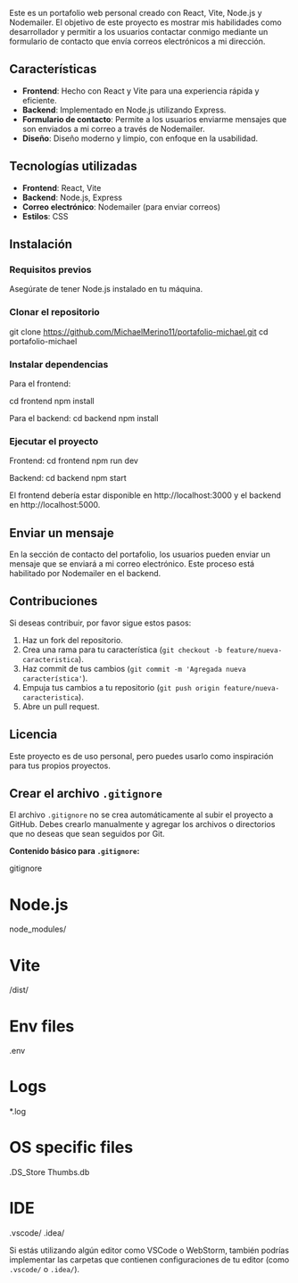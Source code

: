 Este es un portafolio web personal creado con React, Vite, Node.js y Nodemailer. El objetivo de este proyecto es mostrar mis habilidades como desarrollador y permitir a los usuarios contactar conmigo mediante un formulario de contacto que envía correos electrónicos a mi dirección.

## Características

- **Frontend**: Hecho con React y Vite para una experiencia rápida y eficiente.
- **Backend**: Implementado en Node.js utilizando Express.
- **Formulario de contacto**: Permite a los usuarios enviarme mensajes que son enviados a mi correo a través de Nodemailer.
- **Diseño**: Diseño moderno y limpio, con enfoque en la usabilidad.

## Tecnologías utilizadas

- **Frontend**: React, Vite
- **Backend**: Node.js, Express
- **Correo electrónico**: Nodemailer (para enviar correos)
- **Estilos**: CSS

## Instalación

### Requisitos previos

Asegúrate de tener Node.js instalado en tu máquina.

### Clonar el repositorio
git clone https://github.com/MichaelMerino11/portafolio-michael.git
cd portafolio-michael

### Instalar dependencias

Para el frontend:

cd frontend
npm install

Para el backend:
cd backend
npm install

### Ejecutar el proyecto

Frontend:
cd frontend
npm run dev

Backend:
cd backend
npm start

El frontend debería estar disponible en http://localhost:3000 y el backend en http://localhost:5000.

## Enviar un mensaje

En la sección de contacto del portafolio, los usuarios pueden enviar un mensaje que se enviará a mi correo electrónico. Este proceso está habilitado por Nodemailer en el backend.

## Contribuciones

Si deseas contribuir, por favor sigue estos pasos:

1. Haz un fork del repositorio.
2. Crea una rama para tu característica (`git checkout -b feature/nueva-caracteristica`).
3. Haz commit de tus cambios (`git commit -m 'Agregada nueva característica'`).
4. Empuja tus cambios a tu repositorio (`git push origin feature/nueva-caracteristica`).
5. Abre un pull request.

## Licencia

Este proyecto es de uso personal, pero puedes usarlo como inspiración para tus propios proyectos.

## Crear el archivo `.gitignore`

El archivo `.gitignore` no se crea automáticamente al subir el proyecto a GitHub. Debes crearlo manualmente y agregar los archivos o directorios que no deseas que sean seguidos por Git.

**Contenido básico para `.gitignore`:**

gitignore
# Node.js
node_modules/

# Vite
/dist/

# Env files
.env

# Logs
*.log

# OS specific files
.DS_Store
Thumbs.db

# IDE
.vscode/
.idea/

Si estás utilizando algún editor como VSCode o WebStorm, también podrías implementar las carpetas que contienen configuraciones de tu editor (como `.vscode/` o `.idea/`).
